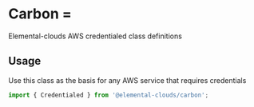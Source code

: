 # Carbon =

Elemental-clouds AWS credentialed class definitions 

## Usage

Use this class as the basis for any AWS service that requires credentials

```typescript
import { Credentialed } from '@elemental-clouds/carbon';
```

